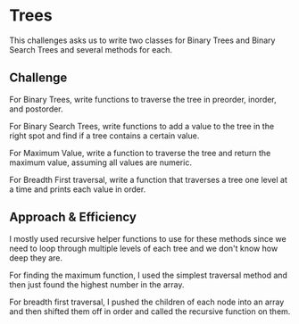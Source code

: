 # Trees
This challenges asks us to write two classes for Binary Trees and Binary Search Trees and several methods for each.   

## Challenge
For Binary Trees, write functions to traverse the tree in preorder, inorder, and postorder.

For Binary Search Trees, write functions to add a value to the tree in the right spot and find if a tree contains a certain value. 

For Maximum Value, write a function to traverse the tree and return the maximum value, assuming all values are numeric. 

For Breadth First traversal, write a function that traverses a tree one level at a time and prints each value in order. 

## Approach & Efficiency
I mostly used recursive helper functions to use for these methods since we need to loop through multiple levels of each tree and we don't know how deep they are. 

For finding the maximum function, I used the simplest traversal method and then just found the highest number in the array. 

For breadth first traversal, I pushed the children of each node into an array and then shifted them off in order and called the recursive function on them. 